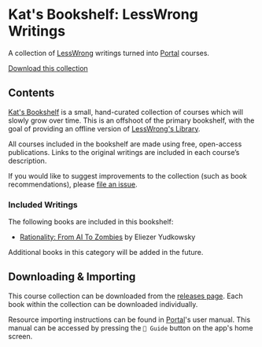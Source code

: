 # Kat's Bookshelf: LessWrong Writings
A collection of [LessWrong](https://www.lesswrong.com) writings turned into [Portal](https://github.com/School-of-Life-Project/Portal-App) courses.

[Download this collection](https://github.com/transkatgirl/kats-sequence-bookshelf/releases)

## Contents

[Kat's Bookshelf](https://github.com/transkatgirl/kats-bookshelf/#readme) is a small, hand-curated collection of courses which will slowly grow over time. This is an offshoot of the primary bookshelf, with the goal of providing an offline version of [LessWrong's Library](https://www.lesswrong.com/library).

All courses included in the bookshelf are made using free, open-access publications. Links to the original writings are included in each course’s description.

If you would like to suggest improvements to the collection (such as book recommendations), please [file an issue](https://github.com/transkatgirl/kats-sequence-bookshelf/issues).

### Included Writings

The following books are included in this bookshelf:

- [Rationality: From AI To Zombies](https://www.lesswrong.com/tag/rationality:-from-ai-to-zombies) by Eliezer Yudkowsky

Additional books in this category will be added in the future.

## Downloading & Importing

This course collection can be downloaded from the [releases page](https://github.com/transkatgirl/kats-sequence-bookshelf/releases). Each book within the collection can be downloaded individually.

Resource importing instructions can be found in [Portal](https://github.com/School-of-Life-Project/Portal-App)'s user manual. This manual can be accessed by pressing the `📜 Guide` button on the app's home screen.
